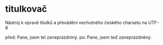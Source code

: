 # titulkovač
Nástroj k opravě titulků a převádění nechutného českého charsetu na UTF-8

před: Pane, jsem teï zaneprázdnìný.
po: Pane, jsem teď zaneprázdněný.
